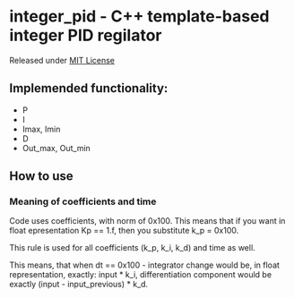# integer_pid - С++ template-based integer PID regilator

Released under [MIT License](LICENSE)

## Implemended functionality:
- P
- I
- Imax, Imin
- D
- Out_max, Out_min

## How to use

### Meaning of coefficients and time

Code uses coefficients, with norm of 0x100. This means that if you want in float epresentation Kp == 1.f, then you substitute k_p = 0x100.

This rule is used for all coefficients (k_p, k_i, k_d) and time as well.

This means, that when dt == 0x100 - integrator change would be, in float representation, exactly: input * k_i, differentiation component would be exactly (input - input_previous) * k_d.

